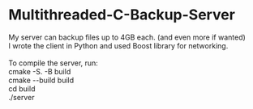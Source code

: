 # Multithreaded-C-Backup-Server

My server can backup files up to 4GB each. (and even more if wanted)\
I wrote the client in Python and used Boost library for networking. \
\
To compile the server, run:\
cmake -S. -B build\
cmake --build build\
cd build\
./server
